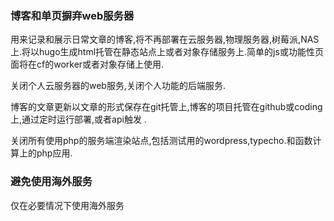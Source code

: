 ### 博客和单页摒弃web服务器

用来记录和展示日常文章的博客,将不再部署在云服务器,物理服务器,树莓派,NAS上.将以hugo生成html托管在静态站点上或者对象存储服务上.简单的js或功能性页面将在cf的worker或者对象存储上使用.

关闭个人云服务器的web服务,关闭个人功能的后端服务.

博客的文章更新以文章的形式保存在git托管上,博客的项目托管在github或coding上,通过定时运行部署,或者api触发 .

关闭所有使用php的服务端渲染站点,包括测试用的wordpress,typecho.和函数计算上的php应用.


### 避免使用海外服务

仅在必要情况下使用海外服务